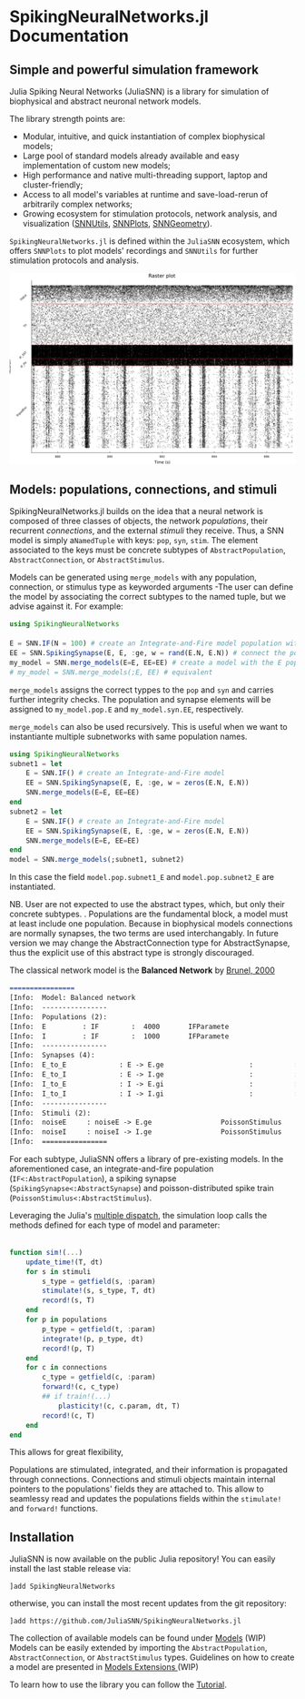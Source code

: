 # SpikingNeuralNetworks.jl Documentation


## Simple and powerful simulation framework

Julia Spiking Neural Networks (JuliaSNN) is a library for simulation of biophysical and abstract neuronal network models. 

The library strength points are:
 - Modular, intuitive, and quick instantiation of complex biophysical models;
 - Large pool of standard models already available and easy implementation of custom new models;
 - High performance and native multi-threading support, laptop and cluster-friendly;
 - Access to all model's variables at runtime and save-load-rerun of arbitrarily complex networks;
 - Growing ecosystem for stimulation protocols, network analysis, and visualization ([SNNUtils](https://github.com/JuliaSNN/SNNUtils), [SNNPlots](https://github.com/JuliaSNN/SNNPlots), [SNNGeometry](https://github.com/JuliaSNN/SNNGeometry)).

`SpikingNeuralNetworks.jl` is defined within the `JuliaSNN` ecosystem, which offers `SNNPlots` to plot models' recordings and `SNNUtils` for further stimulation protocols and analysis.

![A raster plot of a spiking neural network](assets/spiking.png)

## Models: populations, connections, and stimuli

SpikingNeuralNetworks.jl builds on the idea that a neural network is composed of three classes of objects, the network _populations_, their recurrent _connections_, and the external _stimuli_ they receive. Thus, a SNN model is simply a`NamedTuple` with keys: `pop`, `syn`, `stim`. The element associated to the keys must be concrete subtypes of `AbstractPopulation`, `AbstractConnection`, or `AbstractStimulus`. 

Models can be generated using `merge_models` with any population, connection, or stimulus type as keyworded arguments -The user can define the model by associating the correct subtypes to the named tuple, but we advise against it. For example:

```julia
using SpikingNeuralNetworks

E = SNN.IF(N = 100) # create an Integrate-and-Fire model population with 100 neurons. Use default parameters
EE = SNN.SpikingSynapse(E, E, :ge, w = rand(E.N, E.N)) # connect the populations with recurrent, spiking synapses, the synapse target the :ge field.
my_model = SNN.merge_models(E=E, EE=EE) # create a model with the E population and the EE connection.
# my_model = SNN.merge_models(;E, EE) # equivalent
```

`merge_models` assigns the correct typpes to the `pop` and `syn` and carries further integrity checks. 
The population and synapse elements will be assigned to `my_model.pop.E` and `my_model.syn.EE`, respectively.

`merge_models` can also be used recursively. This is useful when we want to instantiante multiple subnetworks with same population names.

```julia
using SpikingNeuralNetworks
subnet1 = let
    E = SNN.IF() # create an Integrate-and-Fire model
    EE = SNN.SpikingSynapse(E, E, :ge, w = zeros(E.N, E.N))
    SNN.merge_models(E=E, EE=EE)
end
subnet2 = let
    E = SNN.IF() # create an Integrate-and-Fire model
    EE = SNN.SpikingSynapse(E, E, :ge, w = zeros(E.N, E.N))
    SNN.merge_models(E=E, EE=EE)
end
model = SNN.merge_models(;subnet1, subnet2)
```
In this case the field `model.pop.subnet1_E` and `model.pop.subnet2_E` are instantiated.


NB.
User are not expected to use the abstract types, which, but only their concrete subtypes.  . Populations are the fundamental block, a model must at least include one population.
Because in biophysical models connections are normally synapses, the two terms are used interchangably. In future version we may change the AbstractConnection type for AbstractSynapse, thus the explicit use of this abstract type is strongly discouraged.




The classical network model is the __Balanced Network__ by [Brunel, 2000](https://link.springer.com/article/10.1023/A:1008925309027)



```md
================
[Info:  Model: Balanced network
[Info:  ----------------
[Info:  Populations (2):
[Info:  E         : IF        :  4000       IFParamete
[Info:  I         : IF        :  1000       IFParamete
[Info:  ----------------
[Info:  Synapses (4): 
[Info:  E_to_E             : E -> E.ge                     :          : NoLTP      : NoSTP     
[Info:  E_to_I             : E -> I.ge                     :          : NoLTP      : NoSTP     
[Info:  I_to_E             : I -> E.gi                     :          : NoLTP      : NoSTP     
[Info:  I_to_I             : I -> I.gi                     :          : NoLTP      : NoSTP     
[Info:  ----------------
[Info:  Stimuli (2):
[Info:  noiseE     : noiseE -> E.ge                 PoissonStimulus
[Info:  noiseI     : noiseI -> I.ge                 PoissonStimulus
[Info:  ================
```

For each subtype, JuliaSNN offers a library of pre-existing models. In the aforementioned case, an integrate-and-fire population (`IF<:AbstractPopulation`), a spiking synapse (`SpikingSynapse<:AbstractSynapse`) and poisson-distributed spike train (`PoissonStimulus<:AbstractStimulus`).

Leveraging the Julia's [multiple dispatch](https://docs.julialang.org/en/v1/manual/methods/#Methods), the simulation loop calls the methods defined for each type of model and parameter:

```julia

function sim!(...)
    update_time!(T, dt)
    for s in stimuli
        s_type = getfield(s, :param)
        stimulate!(s, s_type, T, dt)
        record!(s, T)
    end
    for p in populations
        p_type = getfield(t, :param)
        integrate!(p, p_type, dt)
        record!(p, T)
    end
    for c in connections
        c_type = getfield(c, :param)
        forward!(c, c_type)
        ## if train!(...) 
            plasticity!(c, c.param, dt, T)
        record!(c, T)
    end
end
```

This allows for great flexibility, 

Populations are stimulated, integrated, and their information is propagated through connections. 
Connections and stimuli objects maintain internal pointers to the populations' fields they are attached to. This allow to seamlessy read and updates the populations fields within the `stimulate!` and `forward!` functions.



## Installation

JuliaSNN is now available on the public Julia repository!
You can easily install the last stable release via:

```
]add SpikingNeuralNetworks
```

otherwise, you can install the most recent updates from the git repository:

```
]add https://github.com/JuliaSNN/SpikingNeuralNetworks.jl
```

The collection of available models can be found under [Models](@ref) (WIP)
Models can be easily extended by importing the `AbstractPopulation`, `AbstractConnection`, or `AbstractStimulus` types. Guidelines on how to create a model are presented in [Models Extensions ](@ref) (WIP)

To learn how to use the library you can follow the [Tutorial](@ref).






